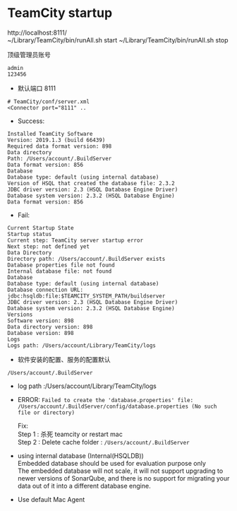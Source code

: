 # TeamCity startup

http://localhost:8111/  
~/Library/TeamCity/bin/runAll.sh start
~/Library/TeamCity/bin/runAll.sh stop

顶级管理员账号

```
admin
123456
```

- 默认端口 8111

```
# TeamCity/conf/server.xml
<Connector port="8111" ..
```

- Success:

```
Installed TeamCity Software
Version: 2019.1.3 (build 66439)
Required data format version: 898
Data directory
Path: /Users/account/.BuildServer
Data format version: 856
Database
Database type: default (using internal database)
Version of HSQL that created the database file: 2.3.2
JDBC driver version: 2.3 (HSQL Database Engine Driver)
Database system version: 2.3.2 (HSQL Database Engine)
Data format version: 856
```

- Fail:

```
Current Startup State
Startup status
Current step: TeamCity server startup error
Next step: not defined yet
Data Directory
Directory path: /Users/account/.BuildServer exists
Database properties file not found
Internal database file: not found
Database
Database type: default (using internal database)
Database connection URL: jdbc:hsqldb:file:$TEAMCITY_SYSTEM_PATH/buildserver
JDBC driver version: 2.3 (HSQL Database Engine Driver)
Database system version: 2.3.2 (HSQL Database Engine)
Versions
Software version: 898
Data directory version: 898
Database version: 898
Logs
Logs path: /Users/account/Library/TeamCity/logs

```

- 软件安装的配置、服务的配置默认

`/Users/account/.BuildServer`

- log path :/Users/account/Library/TeamCity/logs
- ERROR: `Failed to create the 'database.properties' file: /Users/account/.BuildServer/config/database.properties (No such file or directory)`

  Fix:  
   Step 1 : 杀死 teamcity or restart mac  
   Step 2 : Delete cache folder : `/Users/account/.BuildServer`

- using internal database (Internal(HSQLDB))  
   Embedded database should be used for evaluation purpose only  
   The embedded database will not scale, it will not support upgrading to newer versions of SonarQube, and there is no support for migrating your data out of it into a different database engine.
- Use default Mac Agent

